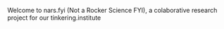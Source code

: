 Welcome to nars.fyi (Not a Rocker Science FYI), a colaborative research project for our tinkering.institute


